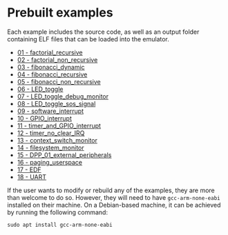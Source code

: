 # Prebuilt examples

Each example includes the source code, as well as an output folder containing ELF files that can be loaded into the emulator.

- [01 - factorial_recursive](01-factorial_recursive/README.md)
- [02 - factorial_non_recursive](02-factorial_non_recursive/README.md)
- [03 - fibonacci_dynamic](03-fibonacci_dynamic/README.md)
- [04 - fibonacci_recursive](04-fibonacci_recursive/README.md)
- [05 - fibonacci_non_recursive](05-fibonacci_non_recursive/README.md)
- [06 - LED_toggle](06-LED_toggle/README.md)
- [07 - LED_toggle_debug_monitor](07-LED_toggle_debug_monitor/README.md)
- [08 - LED_toggle_sos_signal](08-LED_toggle_sos_signal/README.md)
- [09 - software_interrupt](09-software_interrupt/README.md)
- [10 - GPIO_interrupt](10-GPIO_interrupt/README.md)
- [11 - timer_and_GPIO_interrupt](11-timer_and_GPIO_interrupt/README.md)
- [12 - timer_no_clear_IRQ](12-timer_no_clear_IRQ/README.md)
- [13 - context_switch_monitor](13-context_switch_monitor/README.md)
- [14 - filesystem_monitor](14-filesystem_monitor/README.md)
- [15 - DPP_01_external_peripherals](15-DPP_01_external_peripherals/README.md)
- [16 - paging_userspace](16-paging_userspace/README.md)
- [17 - EDF](17-EDF/README.md)
- [18 - UART](18-UART/README.md)

If the user wants to modify or rebuild any of the examples, they are more than welcome to do so. However, they will need to have `gcc-arm-none-eabi` installed on their machine. On a Debian-based machine, it can be achieved by running the following command:

```
sudo apt install gcc-arm-none-eabi
```